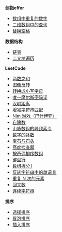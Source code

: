 **剑指offer**
- [数组中重复的数字](src/offer/FindRepeatNum.java)
- [二维数组中的查询](src/offer/FindNumberIn2DArray.java)
- [替换空格](src/offer/ReplaceSpace.java)

**数据结构**

- [链表](src/datastructure/MyLinkedList.java)
- [二叉树遍历](src/datastructure/BinaryTreeTraversal.java)

**LeetCode**
- [两数之和](src/TwoSum.java)
- [图像反转](src/FlipAndInvertImage.java)
- [转换成小写字母](src/ToLowerCase.java)
- [唯一摩尔斯密码词](src/UniqueMorseRepresentations.java)
- [汉明距离](src/HammingDistance.java)
- [增减字符串匹配](src/DiStringMatch.java)
- [Nim 游戏（巴什博弈）](src/CanWinNim.java)
- [自除数](src/SelfDividingNumbers.java)
- [山脉数组的峰顶索引](src/PeakIndexInMountainArray.java)
- [数字的补数](src/FindComplement.java)
- [宝石与石头](src/NumJewelsInStones.java)
- [高度检查器](src/HeightChecker.java)
- [按奇偶排序数组](src/SortArrayByParity.java)
- [键盘行](src/FindWords.java)
- [数组拆分 I](src/ArrayPairSum.java)
- [反转字符串中的单词 III](/src/ReverseWords.java)
- [重复 N 次的元素](src/RepeatedNTimes.java)
- [回文数](src/IsPalindrome.java)
- [连续字符串](src/MaxPower.java)

**排序**

- [选择排序](src/sort/SelectSort.java)
- [冒泡排序](src/sort/BubbleSort.java)
- [插入排序](src/sort/InsertionSort.java)